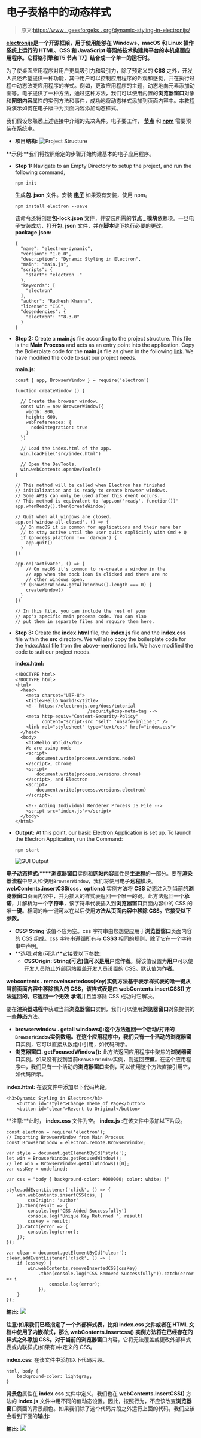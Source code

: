 # 电子表格中的动态样式

> 原文:[https://www . geesforgeks . org/dynamic-styling-in-electronijs/](https://www.geeksforgeeks.org/dynamic-styling-in-electronjs/)

**[electronijs](https://www.geeksforgeeks.org/introduction-to-electronjs/)**是一个开源框架，用于使用能够在 Windows、macOS 和 Linux 操作系统上运行的 HTML、CSS 和 JavaScript 等网络技术构建跨平台的本机桌面应用程序。它将铬引擎和**T5 节点 T7】结合成一个单一的运行时。**

为了使桌面应用程序对用户更具吸引力和吸引力，除了预定义的 **CSS** 之外，开发人员还希望提供一种功能，其中用户可以控制应用程序的外观和感觉，并在执行过程中动态改变应用程序的样式。例如，更改应用程序的主题，动态地向元素添加动画等。电子提供了一种方法，通过这种方法，我们可以使用内置的**浏览器窗口**对象和**网络内容**属性的实例方法和事件，成功地将动态样式添加到页面内容中。本教程将演示如何在电子版中为页面内容添加动态样式。

我们假设您熟悉上述链接中介绍的先决条件。电子要工作， **[节点](https://www.geeksforgeeks.org/introduction-to-nodejs/)** 和 **[npm](https://www.geeksforgeeks.org/node-js-npm-node-package-manager/)** 需要预装在系统中。

*   **项目结构:**
    ![Project Structure](img/66ddb92f804e7404f0c5863d9f754673.png)

**示例:**我们将按照给定的步骤开始构建基本的电子应用程序。

*   **Step 1:** Navigate to an Empty Directory to setup the project, and run the following command,

    ```
    npm init
    ```

    生成**包. json** 文件。安装 **[电子](https://www.geeksforgeeks.org/introduction-to-electronjs/)** 如果没有安装，使用 npm。

    ```
    npm install electron --save
    ```

    该命令还将创建**包-lock.json** 文件，并安装所需的**节点 _ 模块**依赖项。一旦电子安装成功，打开**包. json** 文件，并在**脚本**键下执行必要的更改。
    **package.json:**

    ```
    {
      "name": "electron-dynamic",
      "version": "1.0.0",
      "description": "Dynamic Styling in Electron",
      "main": "main.js",
      "scripts": {
        "start": "electron ."
      },
      "keywords": [
        "electron"
      ],
      "author": "Radhesh Khanna",
      "license": "ISC",
      "dependencies": {
        "electron": "^8.3.0"
      }
    }

    ```

*   **Step 2:** Create a **main.js** file according to the project structure. This file is the **Main Process** and acts as an entry point into the application. Copy the Boilerplate code for the **main.js** file as given in the following [link](https://www.electronjs.org/docs/tutorial/first-app#electron-development-in-a-nutshell). We have modified the code to suit our project needs.

    **main.js:**

    ```
    const { app, BrowserWindow } = require('electron')

    function createWindow () {

      // Create the browser window.
      const win = new BrowserWindow({
        width: 800,
        height: 600,
        webPreferences: {
          nodeIntegration: true
        }
      })

      // Load the index.html of the app.
      win.loadFile('src/index.html')

      // Open the DevTools.
      win.webContents.openDevTools()
    }

    // This method will be called when Electron has finished
    // initialization and is ready to create browser windows.
    // Some APIs can only be used after this event occurs.
    // This method is equivalent to 'app.on('ready', function())'
    app.whenReady().then(createWindow)

    // Quit when all windows are closed.
    app.on('window-all-closed', () => {
      // On macOS it is common for applications and their menu bar
      // to stay active until the user quits explicitly with Cmd + Q
      if (process.platform !== 'darwin') {
        app.quit()
      }
    })

    app.on('activate', () => {
        // On macOS it's common to re-create a window in the 
        // app when the dock icon is clicked and there are no 
        // other windows open.
      if (BrowserWindow.getAllWindows().length === 0) {
        createWindow()
      }
    })

    // In this file, you can include the rest of your 
    // app's specific main process code. You can also 
    // put them in separate files and require them here.
    ```

*   **Step 3:** Create the **index.html** file, the **index.js** file and the **index.css** file within the **src** directory. We will also copy the boilerplate code for the *index.html* file from the above-mentioned link. We have modified the code to suit our project needs.

    **index.html:**

    ```
    <!DOCTYPE html>
    <!DOCTYPE html>
    <html>
      <head>
        <meta charset="UTF-8">
        <title>Hello World!</title>
        <!-- https://electronjs.org/docs/tutorial
                               /security#csp-meta-tag -->
        <meta http-equiv="Content-Security-Policy" 
              content="script-src 'self' 'unsafe-inline';" />
        <link rel="stylesheet" type="text/css" href="index.css">
      </head>
      <body>
        <h1>Hello World!</h1>
        We are using node
        <script>
            document.write(process.versions.node)
        </script>, Chrome
        <script>
            document.write(process.versions.chrome)
        </script>, and Electron
        <script>
            document.write(process.versions.electron)
        </script>.

        <!-- Adding Individual Renderer Process JS File -->
        <script src="index.js"></script>
      </body>
    </html>
    ```

*   **Output:** At this point, our basic Electron Application is set up. To launch the Electron Application, run the Command:

    ```
    npm start
    ```

    ![GUI Output](img/b32d8f95392fcbe0adbaa31fa63d952f.png)

**电子动态样式:****浏览器窗口**实例和**网站内容**属性是**主进程**的一部分。要在**渲染器流程**中导入和使用`BrowserWindow`，我们将使用电子**远程**模块。 **webContents.insertCSS(css，options)** 实例方法将 **CSS** 动态注入到当前的**浏览器窗口**页面内容中，并为插入的样式表返回一个唯一的键。此方法返回一个**承诺**，并解析为一个**字符串**，该字符串代表插入到**浏览器窗口**页面内容中的 CSS 的唯一**键**。相同的唯一键可以在以后使用**方法从页面内容中移除 CSS。它接受以下参数。**

*   **CSS: String** 该值不应为空。css 字符串由您想要应用于**浏览器窗口**页面内容的 CSS 组成。css 字符串遵循所有与 **CSS3** 相同的规则，除了它在一个字符串中声明。
*   **选项:对象(可选)**它接受以下参数:
    *   **CSSOrigin: String(可选)**值可以是**用户**或**作者**。将该值设置为**用户**可以使开发人员防止外部网站覆盖开发人员设置的 CSS。默认值为**作者**。

**webcontents . removeinsertedcss(Key)**实例方法基于表示样式表的唯一键从当前页面内容中移除插入的 CSS，该样式表是由 **webContents.insertCSS()** 方法返回的。它返回一个**无效** **承诺**并且当移除 CSS 成功时它解决。

要在**渲染器进程**中获取当前**浏览器窗口**实例，我们可以使用**浏览器窗口**对象提供的一些**静态**方法。

*   **browserwindow . getall windows():**这个方法返回一个活动/打开的`BrowserWindow`实例数组。在这个应用程序中，我们只有一个活动的**浏览器窗口**实例，它可以直接从数组中引用，如代码所示。
*   **浏览器窗口. getFocusedWindow():** 此方法返回应用程序中聚焦的**浏览器窗口**实例。如果没有找到当前`BrowserWindow`实例，则返回**空值**。在这个应用程序中，我们只有一个活动的**浏览器窗口**实例，可以使用这个方法直接引用它，如代码所示。

**index.html:** 在该文件中添加以下代码片段。

```
<h3>Dynamic Styling in Electron</h3>
    <button id="style">Change Theme of Page</button>
    <button id="clear">Revert to Original</button>
```

**注意:**此时， **index.css** 文件为空。
**index.js** :在该文件中添加以下片段。

```
const electron = require('electron');
// Importing BrowserWindow from Main Process
const BrowserWindow = electron.remote.BrowserWindow;

var style = document.getElementById('style');
let win = BrowserWindow.getFocusedWindow();
// let win = BrowserWindow.getAllWindows()[0];
var cssKey = undefined;

var css = "body { background-color: #000000; color: white; }"

style.addEventListener('click', () => {
    win.webContents.insertCSS(css, {
        cssOrigin: 'author'
    }).then(result => {
        console.log('CSS Added Successfully')
        console.log('Unique Key Returned ', result)
        cssKey = result;
    }).catch(error => {
        console.log(error);
    });
});

var clear = document.getElementById('clear');
clear.addEventListener('click', () => {
    if (cssKey) {
        win.webContents.removeInsertedCSS(cssKey)
            .then(console.log('CSS Removed Successfully')).catch(error => {
                console.log(error);
            });
    }
});
```

**输出:**
![](img/7652d1f1d4a6be3e1464d4e5ddf7a83e.png)

**注意:**如果我们已经指定了一个外部样式表，比如 **index.css** 文件或者在 HTML 文档中使用了内嵌样式，那么 **webContents.insertcss()** 实例方法将在已经存在的样式之外添加 CSS。对于当前的**浏览器窗口**内容，它将无法覆盖或更改外部样式表或内联样式(如果有)中定义的 CSS。

**index.css:** 在该文件中添加以下代码片段。

```
html, body {
    background-color: lightgray;
}
```

**背景色**属性在 **index.css** 文件中定义，我们也在 **webContents.insertCSS()** 方法的 **index.js** 文件中用不同的值动态设置。因此，按照行为，不应该改变**浏览器窗口**页面的背景颜色。如果我们除了这个代码片段之外运行上面的代码，我们应该会看到下面的**输出:**

**输出:**
![](img/21cfe959096180b5717f173869e4a239.png)